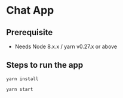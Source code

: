 # Chat App

## Prerequisite

* Needs Node 8.x.x / yarn v0.27.x or above

## Steps to run the app

`yarn install`

`yarn start`
